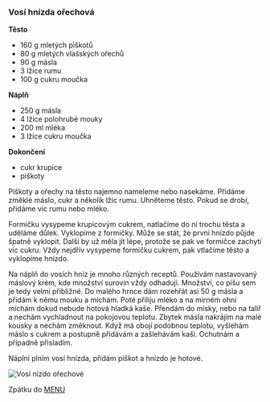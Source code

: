 ### Vosí hnízda ořechová

**Těsto**
- 160 g mletých piškotů
- 80 g mletých vlašských ořechů
- 90 g másla
- 3 lžíce rumu
- 100 g cukru moučka

**Náplň**
- 250 g másla
- 4 lžíce polohrubé mouky
- 200 ml mléka
- 3 lžíce cukru moučka



**Dokončení**
- cukr krupice
- piškoty

Piškoty a ořechy na těsto najemno nameleme nebo nasekáme. Přidáme změklé máslo, cukr a několik lžic rumu. Uhněteme těsto. Pokud se drobí, přidáme víc rumu nebo mléko. 


Formičku vysypeme krupicovým cukrem, natlačíme do ní trochu těsta a uděláme důlek. Vyklopíme z formičky. Může se stát, že první hnízdo půjde špatně vyklopit. Další by už měla jít lépe, protože se pak ve formičce zachytí víc cukru. Vždy nejdřív vysypeme formičku cukrem, pak vtlačíme těsto a vyklopíme hnízdo.


Na náplň do vosích hníz je mnoho různých receptů. Používám nastavovaný máslový krém, kde množství surovin vždy odhaduji. Množství, co píšu sem je tedy velmi přibližné. Do malého hrnce dám rozehřát asi 50 g másla a přidám k němu mouku a míchám. Poté přiliju mléko a na mírném ohni míchám dokud nebude hotová hladká kaše. Přendám do misky, nebo na talíř a nechám vychladnout na pokojovou teplotu. Zbytek másla nakrájím na malé kousky a nechám změknout. Když má obojí podobnou teplotu, vyšlehám máslo s cukrem a postupně přidávám a zašlehávám kaši. Ochutnám a případně přisladím.

Náplní plním vosí hnízda, přidám piškot a hnízdo je hotové.

![Vosí nízdo ořechové](../img/hnizdo_orechove.JPG)

Zpátku do [MENU](../index)

